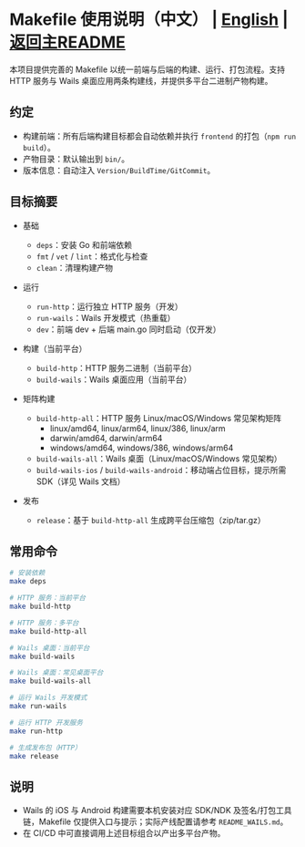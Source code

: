 # Makefile 使用说明（中文） | [English](MAKEFILE_README_EN.md) | [返回主README](README.md)

本项目提供完善的 Makefile 以统一前端与后端的构建、运行、打包流程。支持 HTTP 服务与 Wails 桌面应用两条构建线，并提供多平台二进制产物构建。

## 约定
- 构建前端：所有后端构建目标都会自动依赖并执行 `frontend` 的打包（`npm run build`）。
- 产物目录：默认输出到 `bin/`。
- 版本信息：自动注入 `Version/BuildTime/GitCommit`。

## 目标摘要

- 基础
  - `deps`：安装 Go 和前端依赖
  - `fmt` / `vet` / `lint`：格式化与检查
  - `clean`：清理构建产物

- 运行
  - `run-http`：运行独立 HTTP 服务（开发）
  - `run-wails`：Wails 开发模式（热重载）
  - `dev`：前端 dev + 后端 main.go 同时启动（仅开发）

- 构建（当前平台）
  - `build-http`：HTTP 服务二进制（当前平台）
  - `build-wails`：Wails 桌面应用（当前平台）

- 矩阵构建
  - `build-http-all`：HTTP 服务 Linux/macOS/Windows 常见架构矩阵
    - linux/amd64, linux/arm64, linux/386, linux/arm
    - darwin/amd64, darwin/arm64
    - windows/amd64, windows/386, windows/arm64
  - `build-wails-all`：Wails 桌面（Linux/macOS/Windows 常见架构）
  - `build-wails-ios` / `build-wails-android`：移动端占位目标，提示所需 SDK（详见 Wails 文档）

- 发布
  - `release`：基于 `build-http-all` 生成跨平台压缩包（zip/tar.gz）

## 常用命令
```bash
# 安装依赖
make deps

# HTTP 服务：当前平台
make build-http

# HTTP 服务：多平台
make build-http-all

# Wails 桌面：当前平台
make build-wails

# Wails 桌面：常见桌面平台
make build-wails-all

# 运行 Wails 开发模式
make run-wails

# 运行 HTTP 开发服务
make run-http

# 生成发布包（HTTP）
make release
```

## 说明
- Wails 的 iOS 与 Android 构建需要本机安装对应 SDK/NDK 及签名/打包工具链，Makefile 仅提供入口与提示；实际产线配置请参考 `README_WAILS.md`。
- 在 CI/CD 中可直接调用上述目标组合以产出多平台产物。
